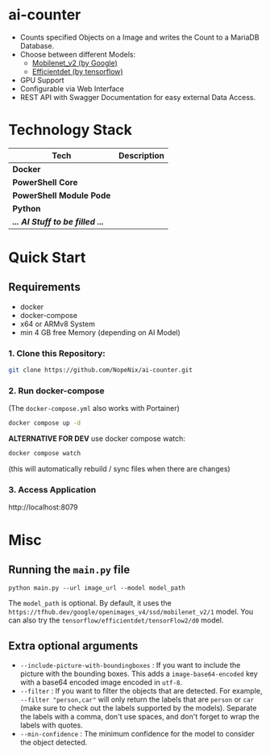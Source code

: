 # ai-counter
- Counts specified Objects on a Image and writes the Count to a MariaDB Database. 
- Choose between different Models:
  - [Mobilenet_v2 (by Google)](https://www.kaggle.com/models/google/mobilenet-v2/tensorFlow1/openimages-v4-ssd-mobilenet-v2/1?tfhub-redirect=true) 
  - [Efficientdet (by tensorflow)](https://www.kaggle.com/models/tensorflow/efficientdet/tensorFlow2/d0/1?tfhub-redirect=true)
- GPU Support 
- Configurable via Web Interface
- REST API with Swagger Documentation for easy external Data Access.

# Technology Stack
|Tech|Description|
|----|-----------|
|**Docker**||
|**PowerShell Core**||
|**PowerShell Module Pode**||
|**Python**||
|***... AI Stuff to be filled ...***||

# Quick Start
## Requirements
- docker
- docker-compose
- x64 or ARMv8 System
- min 4 GB free Memory (depending on AI Model)

### 1. Clone this Repository:
```bash
git clone https://github.com/NopeNix/ai-counter.git
```
### 2. Run docker-compose
(The ```docker-compose.yml``` also works with Portainer)
```bash
docker compose up -d
```
**ALTERNATIVE FOR DEV** use docker compose watch:
```bash
docker compose watch
```
(this will automatically rebuild / sync files when there are changes)

### 3. Access Application
http://localhost:8079

# Misc
## Running the `main.py` file
`python main.py --url image_url --model model_path`

The `model_path` is optional. By default, it uses the `https://tfhub.dev/google/openimages_v4/ssd/mobilenet_v2/1` model. You can also try the `tensorflow/efficientdet/tensorFlow2/d0` model.

## Extra optional arguments
- `--include-picture-with-boundingboxes` : If you want to include the picture with the bounding boxes. This adds a `image-base64-encoded` key with a base64 encoded image encoded in `utf-8`.
- `--filter` : If you want to filter the objects that are detected. For example, `--filter "person,car"` will only return the labels that are `person` or `car` (make sure to check out the labels supported by the models). Separate the labels with a comma, don't use spaces, and don't forget to wrap the labels with quotes.
- `--min-confidence` : The minimum confidence for the model to consider the object detected.
